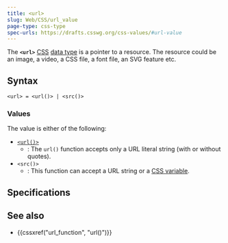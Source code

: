 ```yaml
---
title: <url>
slug: Web/CSS/url_value
page-type: css-type
spec-urls: https://drafts.csswg.org/css-values/#url-value
---
```




The **`<url>`** [CSS](/Web/CSS) [data type](/Web/CSS/CSS_Types) is a pointer to a resource. The resource could be an image, a video, a CSS file, a font file, an SVG feature etc.

## Syntax

```plain
<url> = <url()> | <src()>
```

### Values

The value is either of the following:

- [`<url()>`](/Web/CSS/url_function)
  - : The `url()` function accepts only a URL literal string (with or without quotes).
- `<src()>`
  - : This function can accept a URL string or a [CSS variable](/Web/CSS/var).

## Specifications



## See also

- {{cssxref("url_function", "url()")}}
